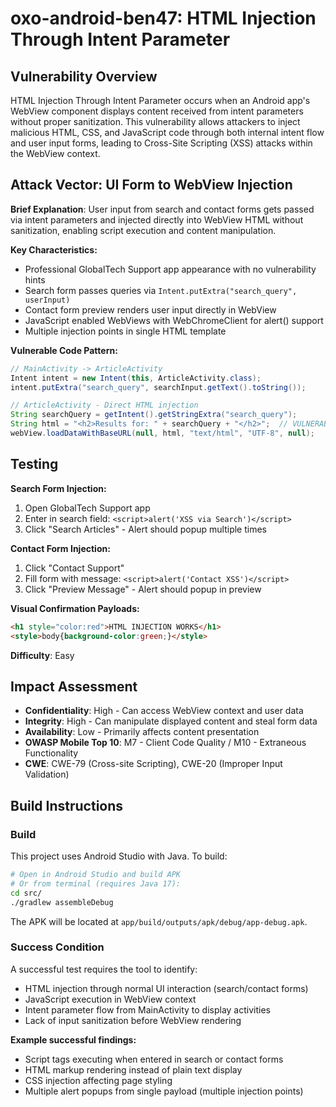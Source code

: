 # oxo-android-ben47: HTML Injection Through Intent Parameter

## Vulnerability Overview

HTML Injection Through Intent Parameter occurs when an Android app's WebView component displays content received from intent parameters without proper sanitization. This vulnerability allows attackers to inject malicious HTML, CSS, and JavaScript code through both internal intent flow and user input forms, leading to Cross-Site Scripting (XSS) attacks within the WebView context.

## Attack Vector: UI Form to WebView Injection

**Brief Explanation**: User input from search and contact forms gets passed via intent parameters and injected directly into WebView HTML without sanitization, enabling script execution and content manipulation.

**Key Characteristics:**
- Professional GlobalTech Support app appearance with no vulnerability hints
- Search form passes queries via `Intent.putExtra("search_query", userInput)`
- Contact form preview renders user input directly in WebView
- JavaScript enabled WebViews with WebChromeClient for alert() support
- Multiple injection points in single HTML template

**Vulnerable Code Pattern:**
```java
// MainActivity -> ArticleActivity
Intent intent = new Intent(this, ArticleActivity.class);
intent.putExtra("search_query", searchInput.getText().toString());

// ArticleActivity - Direct HTML injection
String searchQuery = getIntent().getStringExtra("search_query");
String html = "<h2>Results for: " + searchQuery + "</h2>";  // VULNERABLE!
webView.loadDataWithBaseURL(null, html, "text/html", "UTF-8", null);
```

## Testing

**Search Form Injection:**
1. Open GlobalTech Support app
2. Enter in search field: `<script>alert('XSS via Search')</script>`
3. Click "Search Articles" - Alert should popup multiple times

**Contact Form Injection:**
1. Click "Contact Support"
2. Fill form with message: `<script>alert('Contact XSS')</script>`
3. Click "Preview Message" - Alert should popup in preview

**Visual Confirmation Payloads:**
```html
<h1 style="color:red">HTML INJECTION WORKS</h1>
<style>body{background-color:green;}</style>
```

**Difficulty**: Easy

## Impact Assessment

- **Confidentiality**: High - Can access WebView context and user data
- **Integrity**: High - Can manipulate displayed content and steal form data
- **Availability**: Low - Primarily affects content presentation
- **OWASP Mobile Top 10**: M7 - Client Code Quality / M10 - Extraneous Functionality
- **CWE**: CWE-79 (Cross-site Scripting), CWE-20 (Improper Input Validation)

## Build Instructions

### Build
This project uses Android Studio with Java. To build:
```bash
# Open in Android Studio and build APK
# Or from terminal (requires Java 17):
cd src/
./gradlew assembleDebug
```
The APK will be located at `app/build/outputs/apk/debug/app-debug.apk`.

### Success Condition

A successful test requires the tool to identify:
- HTML injection through normal UI interaction (search/contact forms)
- JavaScript execution in WebView context
- Intent parameter flow from MainActivity to display activities
- Lack of input sanitization before WebView rendering

**Example successful findings:**
- Script tags executing when entered in search or contact forms  
- HTML markup rendering instead of plain text display
- CSS injection affecting page styling
- Multiple alert popups from single payload (multiple injection points)